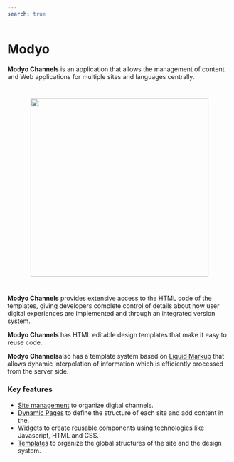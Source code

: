 ```yaml
---
search: true
---
```


# Modyo

**Modyo Channels** is an application that allows the management of content and Web applications for multiple sites and languages centrally.

<img src="/assets/img/channels/header.jpg" style="margin: 40px auto; width: 400px; display: block;" />

**Modyo Channels** provides extensive access to the HTML code of the templates, giving developers complete control of details about how user digital experiences are implemented and through an integrated version system.

**Modyo Channels** has HTML editable design templates that make it easy to reuse code.

**Modyo Channels**also has a template system based on [Liquid Markup](/es/platform/channels/liquid-markup.html) that allows dynamic interpolation of information which is efficiently processed from the server side.

### Key features

- [Site management](/es/platform/channels/sites.html) to organize digital channels.
- [Dynamic Pages](/es/platform/channels/pages.html) to define the structure of each site and add content in the.
- [Widgets](/es/platform/channels/widgets.html) to create reusable components using technologies like Javascript, HTML and CSS.
- [Templates](/es/platform/channels/templates.html) to organize the global structures of the site and the design system.
